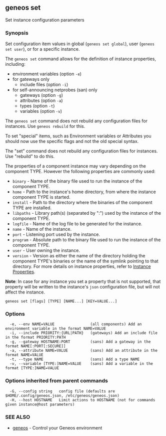 ## geneos set

Set instance configuration parameters

### Synopsis


Set configuration item values in global (`geneos set global`), user 
(`geneos set user`), or for a specific instance.

The `geneos set` command allows for the definition of instance properties,
including:
- environment variables (option `-e`)
- for gateways only
  - include files (option `-i`)
- for self-announcing netprobes (san) only
  - gateways (option `-g`)
  - attributes (option `-a`)
  - types (option `-t`)
  - variables (option `-v`)

The `geneos set` command does not rebuild any configuration files 
for instances.  Use `geneos rebuild` for this.

To set "special" items, such as Environment variables or Attributes you should
now use the specific flags and not the old special syntax.

The "set" command does not rebuild any configuration files for instances.
Use "rebuild" to do this.

The properties of a component instance may vary depending on the
component TYPE.  However the following properties are commonly used:
- `binary` - Name of the binary file used to run the instance of the 
  component TYPE.
- `home` - Path to the instance's home directory, from where the instance
  component TYPE is started.
- `install` - Path to the directory where the binaries of the component 
  TYPE are installed.
- `libpaths` - Library path(s) (separated by ":") used by the instance 
  of the component TYPE.
- `logfile` - Name of the log file to be generated for the instance.
- `name` - Name of the instance.
- `port` - Listening port used by the instance.
- `program` - Absolute path to the binary file used to run the instance 
  of the component TYPE. 
- `user` - User owning the instance.
- `version` - Version as either the name of the directory holding the 
  component TYPE's binaries or the name of the symlink pointing to 
that directory.
For more details on instance properties, refer to [Instance Properties](https://github.com/ITRS-Group/cordial/tree/main/tools/geneos#instance-properties).

**Note**: In case for any instance you set a property that is not supported,
that property will be written to the instance's `json` configuration file,
but will not affect the instance.


```
geneos set [flags] [TYPE] [NAME...] [KEY=VALUE...]
```

### Options

```
  -e, --env NAME=VALUE                (all components) Add an environment variable in the format NAME=VALUE
  -i, --include PRIORITY:{URL|PATH}   (gateways) Add an include file in the format PRIORITY:PATH
  -g, --gateway HOSTNAME:PORT         (sans) Add a gateway in the format NAME[:PORT[:SECURE]]
  -a, --attribute NAME=VALUE          (sans) Add an attribute in the format NAME=VALUE
  -t, --type NAME                     (sans) Add a type NAME
  -v, --variable [TYPE:]NAME=VALUE    (sans) Add a variable in the format [TYPE:]NAME=VALUE
```

### Options inherited from parent commands

```
  -G, --config string   config file (defaults are $HOME/.config/geneos.json, /etc/geneos/geneos.json)
  -H, --host HOSTNAME   Limit actions to HOSTNAME (not for commands given instance@host parameters)
```

### SEE ALSO

* [geneos](geneos.md)	 - Control your Geneos environment


